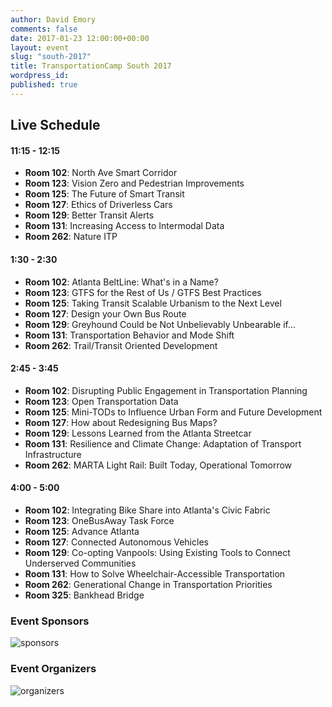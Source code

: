 ```yaml
---
author: David Emory
comments: false
date: 2017-01-23 12:00:00+00:00
layout: event
slug: "south-2017"
title: TransportationCamp South 2017
wordpress_id:
published: true
---
```


## Live Schedule

#### 11:15 - 12:15

* **Room 102**: North Ave Smart Corridor
* **Room 123**: Vision Zero and Pedestrian Improvements
* **Room 125**: The Future of Smart Transit
* **Room 127**: Ethics of Driverless Cars
* **Room 129**: Better Transit Alerts
* **Room 131**: Increasing Access to Intermodal Data
* **Room 262**: Nature ITP

#### 1:30 - 2:30

* **Room 102**: Atlanta BeltLine: What's in a Name?
* **Room 123**: GTFS for the Rest of Us / GTFS Best Practices
* **Room 125**: Taking Transit Scalable Urbanism to the Next Level
* **Room 127**: Design your Own Bus Route
* **Room 129**: Greyhound Could be Not Unbelievably Unbearable if...
* **Room 131**: Transportation Behavior and Mode Shift
* **Room 262**: Trail/Transit Oriented Development

#### 2:45 - 3:45

* **Room 102**: Disrupting Public Engagement in Transportation Planning
* **Room 123**: Open Transportation Data
* **Room 125**: Mini-TODs to Influence Urban Form and Future Development
* **Room 127**: How about Redesigning Bus Maps?
* **Room 129**: Lessons Learned from the Atlanta Streetcar
* **Room 131**: Resilience and Climate Change: Adaptation of Transport Infrastructure
* **Room 262**: MARTA Light Rail: Built Today, Operational Tomorrow

#### 4:00 - 5:00

* **Room 102**: Integrating Bike Share into Atlanta's Civic Fabric
* **Room 123**: OneBusAway Task Force
* **Room 125**: Advance Atlanta
* **Room 127**: Connected Autonomous Vehicles
* **Room 129**: Co-opting Vanpools: Using Existing Tools to Connect Underserved Communities
* **Room 131**: How to Solve Wheelchair-Accessible Transportation
* **Room 262**: Generational Change in Transportation Priorities
* **Room 325**: Bankhead Bridge

### Event Sponsors

![sponsors](https://cdn.evbuc.com/eventlogos/23389130/sponsors-1.png)

### Event Organizers

![organizers](https://cdn.evbuc.com/eventlogos/23389130/tcs17organizers2860029-1.png)
